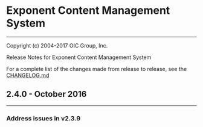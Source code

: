 # Exponent Content Management System

----------

Copyright (c) 2004-2017 OIC Group, Inc.

Release Notes for Exponent Content Management System

For a complete list of the changes made from release to release, see the [CHANGELOG.md](CHANGELOG.md)

## 2.4.0 - October 2016

----------

### Address issues in v2.3.9